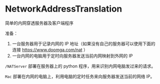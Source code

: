# NetworkAddressTranslation
简单的内网穿透服务器及客户端程序


准备：

1. 一台服务器用于记录内网的 IP 地址（如果没有自己的服务器可以使用下面的连接 https://www.doomga.com/nat ）
2. 一台内网的电脑用于定时向服务器发送当前内网映射到外网的 IP

`/NATServer` 部署在服务器上的 python 程序，用来识别内网电脑发过来的请求。

`Mac` 部署在内网的电脑上，利用电脑的定时任务来向服务器发送当前的网络 IP。




